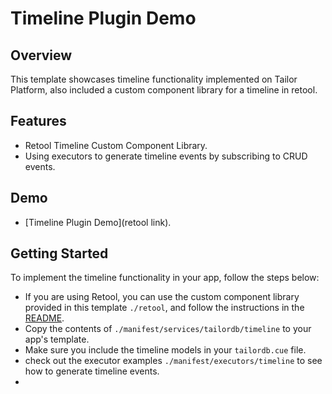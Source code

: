 # Timeline Plugin Demo

## Overview

This template showcases timeline functionality implemented on Tailor Platform, also included a custom component library for a timeline in retool.

## Features

- Retool Timeline Custom Component Library.
- Using executors to generate timeline events by subscribing to CRUD events.

## Demo

- [Timeline Plugin Demo](retool link).

## Getting Started

To implement the timeline functionality in your app, follow the steps below:

- If you are using Retool, you can use the custom component library provided in this template `./retool`, and follow the instructions in the [README](./retool/timeline-component/README.md).
- Copy the contents of `./manifest/services/tailordb/timeline` to your app's template.
- Make sure you include the timeline models in your `tailordb.cue` file.
- check out the executor examples `./manifest/executors/timeline` to see how to generate timeline events.
-
